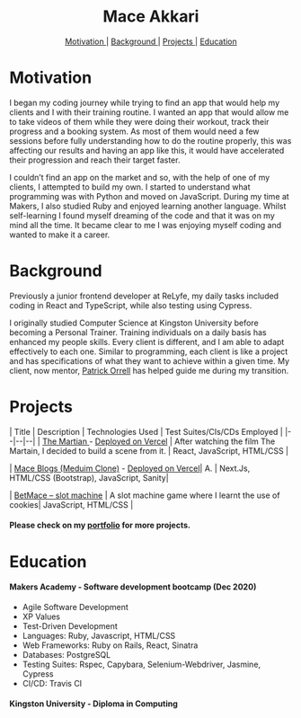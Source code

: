 <h1 align="center">Mace Akkari</h1>
<p align="center">
<a href="https://www.linkedin.com/in/maceakkari/">

<div align="center">
 
  [Motivation ](#motivation?) |
  [Background ](#background) |
  [Projects ](#projects) |
  [Education ](#education) 

</div>

# Motivation

I began my coding journey while trying to find an app that would help my clients and I with their training routine. I wanted an app that would allow me to take videos of them while they were doing their workout, track their progress and a booking system. As most of them would need a few sessions before fully understanding how to do the routine properly, this was affecting our results and having an app like this, it would have accelerated their progression and reach their target faster. 

I couldn’t find an app on the market and so, with the help of one of my clients, I attempted to build my own. I started to understand what programming was with Python and moved on JavaScript. During my time at Makers, I also studied Ruby and enjoyed learning another language. Whilst self-learning I found myself dreaming of the code and that it was on my mind all the time. It became clear to me I was enjoying myself coding and wanted to make it a career. 


# Background

Previously a junior frontend developer at ReLyfe, my daily tasks included coding in React and TypeScript, while also testing using Cypress. 

I originally studied Computer Science at Kingston University before becoming a Personal Trainer. Training individuals on a daily basis has enhanced my people skills. Every client is different, and I am able to adapt effectively to each one. Similar to programming, each client is like a project and has specifications of what they want to achieve within a given time. My client, now mentor,  [Patrick Orrell](https://github.com/paddyo) has helped guide me during my transition. 



# Projects
| Title | Description | Technologies Used | Test Suites/CIs/CDs Employed |
|--|--|--|
| [ The Martian ](https://github.com/mace-akkari/The-Martian) - [Deployed on Vercel](https://vercel.com/mace-akkari/the-martian) | After watching the film The Martain, I decided to build a scene from it.   | React, JavaScript, HTML/CSS |
 
| [Mace Blogs (Meduim Clone)](https://github.com/mace-akkari/next.js_blog_site) - [Deployed on Vercel](https://vercel.com/mace-akkari/next-js-blog-site)| A. | Next.Js, HTML/CSS (Bootstrap), JavaScript, Sanity|
 
| [BetMace – slot machine]( https://github.com/mace-akkari/Fruit-Machine) | A slot machine game where I learnt the use of cookies| JavaScript, HTML/CSS |

#### Please check on my [portfolio](https://mace-akkari.github.io/personalSite) for more projects.



# Education

#### Makers Academy - Software development bootcamp (Dec 2020) 
* Agile Software Development
* XP Values
* Test-Driven Development 
* Languages: Ruby, Javascript, HTML/CSS
* Web Frameworks: Ruby on Rails, React, Sinatra
* Databases: PostgreSQL
* Testing Suites: Rspec, Capybara, Selenium-Webdriver, Jasmine, Cypress
* CI/CD: Travis CI


#### Kingston University  - Diploma in Computing

